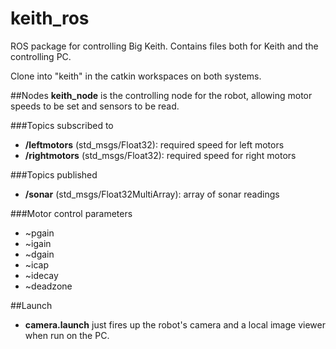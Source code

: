 # keith_ros
ROS package for controlling Big Keith. Contains files both for Keith and the controlling PC.

Clone into "keith" in the catkin workspaces on both systems.

##Nodes
**keith_node** is the controlling node for the robot, allowing
motor speeds to be set and sensors to be read.

###Topics subscribed to
- **/leftmotors** (std\_msgs/Float32): required speed for left motors
- **/rightmotors** (std\_msgs/Float32): required speed for right motors

###Topics published
- **/sonar** (std\_msgs/Float32MultiArray): array of sonar readings

###Motor control parameters

- \~pgain
- \~igain
- \~dgain
- \~icap
- \~idecay
- \~deadzone

##Launch
- **camera.launch** just fires up the robot's camera and a local image viewer when run on the PC. 

